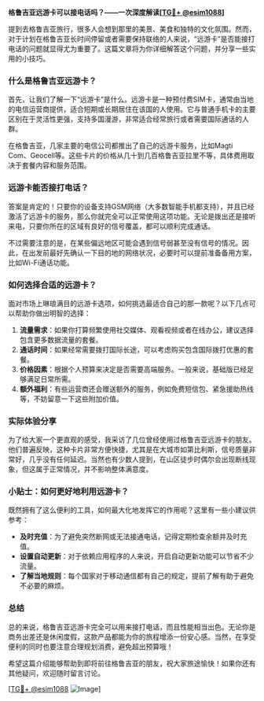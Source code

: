 **格鲁吉亚远游卡可以接电话吗？——一次深度解读[[TG💪+ @esim1088](https://t.me/s/esim1088)]**

提到去格鲁吉亚旅行，很多人会想到那里的美景、美食和独特的文化氛围。然而，对于计划在格鲁吉亚长时间停留或者需要保持联络的人来说，“远游卡”是否能接打电话的问题就显得尤为重要了。这篇文章将为你详细解答这个问题，并分享一些实用的小技巧。

### 什么是格鲁吉亚远游卡？

首先，让我们了解一下“远游卡”是什么。远游卡是一种预付费SIM卡，通常由当地的电信运营商提供，适合短期或长期居住在该国的人使用。它与普通手机卡的主要区别在于灵活性更强，支持多国漫游，非常适合经常旅行或者需要国际通话的人群。

在格鲁吉亚，几家主要的电信公司都推出了自己的远游卡服务，比如Magti Com、Geocell等。这些卡片的价格从几十到几百格鲁吉亚拉里不等，具体费用取决于套餐内容和服务范围。

### 远游卡能否接打电话？

答案是肯定的！只要你的设备支持GSM网络（大多数智能手机都支持），并且已经激活了远游卡的服务，那么你就完全可以正常使用这项功能。无论是拨出还是接听来电，只要你所在的区域有良好的信号覆盖，都可以顺利完成通话。

不过需要注意的是，在某些偏远地区可能会遇到信号弱甚至没有信号的情况。因此，在出发前最好先确认一下目的地的网络状况，必要时可以提前准备备用方案，比如Wi-Fi通话功能。

### 如何选择合适的远游卡？

面对市场上琳琅满目的远游卡选项，如何挑选最适合自己的那一款呢？以下几点可以帮助你做出明智的选择：

1. **流量需求**：如果你打算频繁使用社交媒体、观看视频或者在线办公，建议选择包含更多数据流量的套餐。
2. **通话时间**：如果经常需要拨打国际长途，可以考虑购买包含国际拨打优惠的套餐。
3. **价格因素**：根据个人预算来决定是否需要高端服务。一般来说，基础版已经足够满足日常所需。
4. **额外福利**：有些运营商还会赠送额外的服务，例如免费短信包、紧急援助热线等，不妨留意一下这些附加价值。

### 实际体验分享

为了给大家一个更直观的感受，我采访了几位曾经使用过格鲁吉亚远游卡的朋友。他们普遍反映，这种卡片非常方便快捷，尤其是在大城市如第比利斯，信号质量非常好，几乎没有任何延迟。当然也有少数人提到，在山区徒步时偶尔会出现断线现象，但这属于正常情况，并不影响整体满意度。

### 小贴士：如何更好地利用远游卡？

既然拥有了这么便利的工具，如何最大化地发挥它的作用呢？这里有一些小建议供参考：

- **及时充值**：为了避免突然断网或无法接通电话，记得定期检查余额并及时充值。
- **设置自动更新**：对于依赖应用程序的人来说，开启自动更新功能可以节省不少流量。
- **了解当地规则**：每个国家对于移动通信都有自己的规定，提前了解有助于避免不必要的麻烦。

### 总结

总的来说，格鲁吉亚远游卡完全可以用来接打电话，而且性能相当出色。无论你是商务出差还是休闲度假，这款产品都能为你的旅程增添一份安心感。当然，在享受便利的同时也要注意合理规划消费，避免超出预算哦！

希望这篇介绍能够帮助到即将前往格鲁吉亚的朋友，祝大家旅途愉快！如果你还有其他疑问，欢迎随时留言讨论。

[[TG💪+ @esim1088](https://t.me/s/esim1088) ![Image](https://i.postimg.cc/4NQfJmqS/Snipaste-2025-05-13-00-14-12.png)]